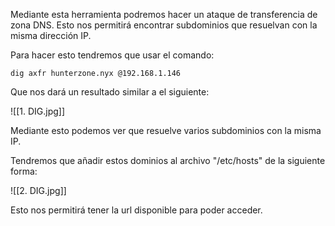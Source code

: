Mediante esta herramienta podremos hacer un ataque de transferencia de zona DNS. Esto nos permitirá encontrar subdominios que resuelvan con la misma dirección IP.

Para hacer esto tendremos que usar el comando:

````
dig axfr hunterzone.nyx @192.168.1.146
`````

Que nos dará un resultado similar a el siguiente:

![[1. DIG.jpg]]

Mediante esto podemos ver que resuelve varios subdominios con la misma IP.

Tendremos que añadir estos dominios al archivo "/etc/hosts" de la siguiente forma:

![[2. DIG.jpg]]

Esto nos permitirá tener la url disponible para poder acceder.